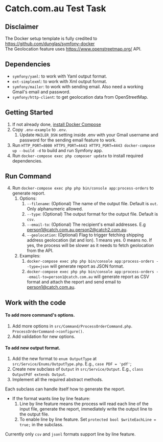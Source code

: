 # Catch.com.au Test Task

## Disclaimer
The Docker setup template is fully credited to https://github.com/dunglas/symfony-docker
\
The Geolocation feature uses https://www.openstreetmap.org/ API.

## Dependencies

- `symfony/yaml`: to work with Yaml output format.
- `ext-simplexml`: to work with Xml output format.
- `symfony/mailer`: to work with sending email. Also need a working Gmail's email and password.
- `symfony/http-client`: to get geolocation data from OpenStreetMap.

## Getting Started

1. If not already done, [install Docker Compose](https://docs.docker.com/compose/install/)
2. Copy `.env-example` to `.env`.
    1. Update `MAILER_DSN` setting inside .env with your Gmail username and password for the sending email feature to work.
3. Run `HTTP_PORT=8000 HTTPS_PORT=4443 HTTP3_PORT=4443 docker-compose up --build -d` to build and run Symfony app.
4. Run `docker-compose exec php composer update` to install required dependencies.

## Run Command

4. Run `docker-compose exec php php bin/console app:process-orders` to generate report.
   1. Options:
      1. `--filename`: (Optional) The name of the output file. Default is `out`. Only alphanumeric allowed.
      2. `--type`: (Optional) The output format for the output file. Default is `csv`.
      3. `--email-to`: (Optional) The recipient's email addresses. E.g person1@catch.com.au,person2@catch2.com.au.
      4. `--geolocation`: (Optional) Flag to trigger fetching shipping address geolocation (lat and lon). 1 means yes. 0 means no. If yes, the process will be slower as it needs to fetch geolocation from the API.
   2. Examples:
      1. `docker-compose exec php php bin/console app:process-orders --type=json` will generate report as JSON format.
      1. `docker-compose exec php php bin/console app:process-orders --email-to=person1@catch.com.au` will generate report as CSV format and attach the report and send email to person1@catch.com.au.
      
## Work with the code

#### To add more command's options.

1. Add more options in `src/Command/ProcessOrderCommand.php`. `ProcessOrderCommand->configure()`.
2. Add validation for new options.

#### To add new output format.
1. Add the new format to `enum OutputType` at `src/Service/Enums/OutputType.php`. E.g., `case PDF = 'pdf'`;
2. Create new subclass of `Output` in `src/Service/Output`. E.g., `class OutputPdf extends Output`.
3. Implement all the required abstract methods. 

Each subclass can handle itself how to generate the report.
- If the format wants line by line feature: 
   1. Line by line feature means the process will read each line of the input file, generate the report, immediately write the output line to the output file.
   2. To enable line by line feature. Set `protected bool $writeEachLine = true;` in the subclass.

Currently only `csv` and `jsonl` formats support line by line feature.

